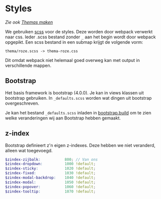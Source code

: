 # Styles

_Zie ook [Themas maken](themas-maken.md)_

We gebruiken [scss](https://sass-lang.com/) voor de styles. Deze worden door webpack verwerkt naar css. Ieder .scss bestand zonder `_` aan het begin wordt door webpack opgepikt. Een scss bestand in een submap krijgt de volgende vorm:

```
thema/roze.scss -> thema-roze.css
```

Dit omdat webpack niet helemaal goed overweg kan met output in verschillende mappen.

## Bootstrap

Het basis framework is bootstrap (4.0.0). Je kan in views klassen uit bootstrap gebruiken. In `_defaults.scss` worden wat dingen uit bootstrap overgeschreven.

Je kan het bestand `_defaults.scss` inladen in [bootstrap.build](https://bootstrap.build/app) om te zien welke veranderingen wij aan Bootstrap hebben gemaakt.

## z-index
Bootstrap definieert z'n eigen z-indexes. Deze hebben we niet veranderd, alleen wat toegevoegd.

```scss
$zindex-zijbalk:           800; // Van ons
$zindex-dropdown:          1000 !default;
$zindex-sticky:            1020 !default;
$zindex-fixed:             1030 !default;
$zindex-modal-backdrop:    1040 !default;
$zindex-modal:             1050 !default;
$zindex-popover:           1060 !default;
$zindex-tooltip:           1070 !default;
```
